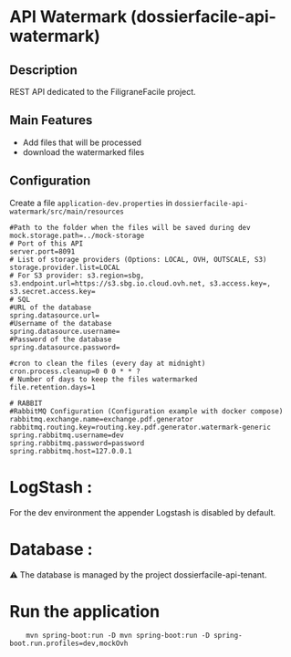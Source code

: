 # API Watermark (dossierfacile-api-watermark)

## Description
REST API dedicated to the FiligraneFacile project.

## Main Features
- Add files that will be processed
- download the watermarked files

## Configuration
Create a file `application-dev.properties` in `dossierfacile-api-watermark/src/main/resources`

```properties
#Path to the folder when the files will be saved during dev
mock.storage.path=../mock-storage
# Port of this API
server.port=8091
# List of storage providers (Options: LOCAL, OVH, OUTSCALE, S3)
storage.provider.list=LOCAL
# For S3 provider: s3.region=sbg, s3.endpoint.url=https://s3.sbg.io.cloud.ovh.net, s3.access.key=, s3.secret.access.key=
# SQL
#URL of the database
spring.datasource.url=
#Username of the database
spring.datasource.username=
#Password of the database
spring.datasource.password=

#cron to clean the files (every day at midnight)
cron.process.cleanup=0 0 0 * * ?
# Number of days to keep the files watermarked
file.retention.days=1

# RABBIT
#RabbitMQ Configuration (Configuration example with docker compose)
rabbitmq.exchange.name=exchange.pdf.generator
rabbitmq.routing.key=routing.key.pdf.generator.watermark-generic
spring.rabbitmq.username=dev
spring.rabbitmq.password=password
spring.rabbitmq.host=127.0.0.1
```

# LogStash :

For the dev environment the appender Logstash is disabled by default.

# Database :
⚠️ The database is managed by the project dossierfacile-api-tenant.

# Run the application

```shell
    mvn spring-boot:run -D mvn spring-boot:run -D spring-boot.run.profiles=dev,mockOvh
```